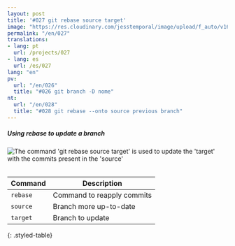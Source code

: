 ```yaml
---
layout: post
title: '#027 git rebase source target'
image: "https://res.cloudinary.com/jesstemporal/image/upload/f_auto/v1642878598/gitfichas/en/027/thumbnail_i8tgfx.jpg"
permalink: "/en/027"
translations:
- lang: pt
  url: /projects/027
- lang: es
  url: /es/027
lang: "en"
pv:
  url: "/en/026"
  title: "#026 git branch -D nome"
nt:
  url: "/en/028"
  title: "#028 git rebase --onto source previous branch"
---
```

##### Using rebase to update a branch

<img alt="The command 'git rebase source target' is used to update the 'target' with the commits present in the 'source'" src="https://res.cloudinary.com/jesstemporal/image/upload/v1642878599/gitfichas/en/027/full_zjjwxe.jpg"><br><br>

| Command | Description |
|---------|-------------|
| `rebase` | Command to reapply commits |
| `source` | Branch more up-to-date |
| `target` | Branch to update |
{: .styled-table}

<!--
<br>

You might also be interested in reading this article:

<a href="https://jtemporal.com/atualizando-um-branch-com-git-rebase/">
  <strong>Atualizando um branch com git rebase</strong>
</a>
-->
